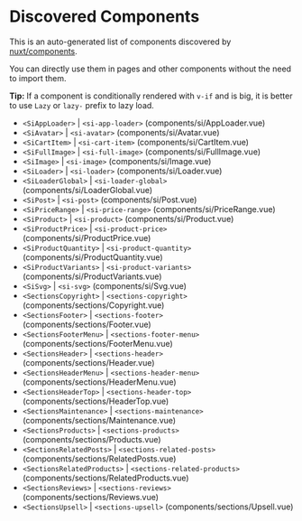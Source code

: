 # Discovered Components

This is an auto-generated list of components discovered by [nuxt/components](https://github.com/nuxt/components).

You can directly use them in pages and other components without the need to import them.

**Tip:** If a component is conditionally rendered with `v-if` and is big, it is better to use `Lazy` or `lazy-` prefix to lazy load.

- `<SiAppLoader>` | `<si-app-loader>` (components/si/AppLoader.vue)
- `<SiAvatar>` | `<si-avatar>` (components/si/Avatar.vue)
- `<SiCartItem>` | `<si-cart-item>` (components/si/CartItem.vue)
- `<SiFullImage>` | `<si-full-image>` (components/si/FullImage.vue)
- `<SiImage>` | `<si-image>` (components/si/Image.vue)
- `<SiLoader>` | `<si-loader>` (components/si/Loader.vue)
- `<SiLoaderGlobal>` | `<si-loader-global>` (components/si/LoaderGlobal.vue)
- `<SiPost>` | `<si-post>` (components/si/Post.vue)
- `<SiPriceRange>` | `<si-price-range>` (components/si/PriceRange.vue)
- `<SiProduct>` | `<si-product>` (components/si/Product.vue)
- `<SiProductPrice>` | `<si-product-price>` (components/si/ProductPrice.vue)
- `<SiProductQuantity>` | `<si-product-quantity>` (components/si/ProductQuantity.vue)
- `<SiProductVariants>` | `<si-product-variants>` (components/si/ProductVariants.vue)
- `<SiSvg>` | `<si-svg>` (components/si/Svg.vue)
- `<SectionsCopyright>` | `<sections-copyright>` (components/sections/Copyright.vue)
- `<SectionsFooter>` | `<sections-footer>` (components/sections/Footer.vue)
- `<SectionsFooterMenu>` | `<sections-footer-menu>` (components/sections/FooterMenu.vue)
- `<SectionsHeader>` | `<sections-header>` (components/sections/Header.vue)
- `<SectionsHeaderMenu>` | `<sections-header-menu>` (components/sections/HeaderMenu.vue)
- `<SectionsHeaderTop>` | `<sections-header-top>` (components/sections/HeaderTop.vue)
- `<SectionsMaintenance>` | `<sections-maintenance>` (components/sections/Maintenance.vue)
- `<SectionsProducts>` | `<sections-products>` (components/sections/Products.vue)
- `<SectionsRelatedPosts>` | `<sections-related-posts>` (components/sections/RelatedPosts.vue)
- `<SectionsRelatedProducts>` | `<sections-related-products>` (components/sections/RelatedProducts.vue)
- `<SectionsReviews>` | `<sections-reviews>` (components/sections/Reviews.vue)
- `<SectionsUpsell>` | `<sections-upsell>` (components/sections/Upsell.vue)
